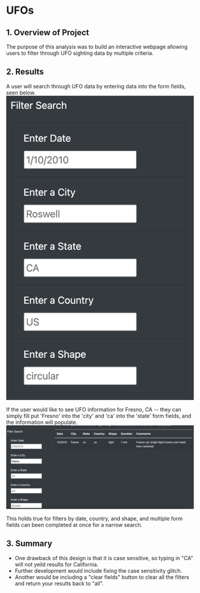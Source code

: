 # UFOs

## 1. Overview of Project
The purpose of this analysis was to build an interactive webpage allowing users to filter through UFO sighting data by multiple criteria. 

## 2. Results
A user will search through UFO data by entering data into the form fields, seen below. 
<img src="https://github.com/christinabay/UFOs/blob/a926525a91f9f8025e42d5a5a7e868919de69df0/images/form-field-ss.png">

If the user would like to see UFO information for Fresno, CA -- they can simply fill put 'Fresno' into the 'city' and 'ca' into the 'state' form fields, and the information will populate.
<img src="https://github.com/christinabay/UFOs/blob/a926525a91f9f8025e42d5a5a7e868919de69df0/images/fresno-ss.png"> 

This holds true for filters by date, country, and shape, and multiple form fields can been completed at once for a narrow search. 

## 3. Summary
- One drawback of this design is that it is case sensitive, so typing in "CA" will not yeild results for California.
- Further development would include fixing the case sensitivity glitch.
- Another would be including a "clear fields" button to clear all the filters and return your results back to "all". 

